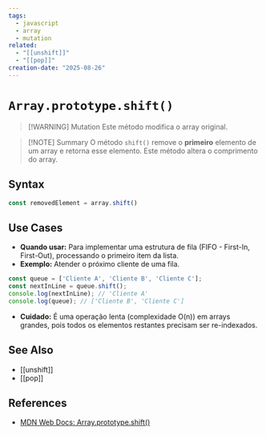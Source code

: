 ```yaml
---
tags:
  - javascript
  - array
  - mutation
related:
  - "[[unshift]]"
  - "[[pop]]"
creation-date: "2025-08-26"
---
```


# `Array.prototype.shift()`

> [!WARNING] Mutation
> Este método modifica o array original.

> [!NOTE] Summary
> O método `shift()` remove o **primeiro** elemento de um array e retorna esse elemento. Este método altera o comprimento do array.

## Syntax

```javascript
const removedElement = array.shift()
```

## Use Cases

- **Quando usar:** Para implementar uma estrutura de fila (FIFO - First-In, First-Out), processando o primeiro item da lista.
- **Exemplo:** Atender o próximo cliente de uma fila.
```javascript
const queue = ['Cliente A', 'Cliente B', 'Cliente C'];
const nextInLine = queue.shift();
console.log(nextInLine); // 'Cliente A'
console.log(queue); // ['Cliente B', 'Cliente C']
```
- **Cuidado:** É uma operação lenta (complexidade O(n)) em arrays grandes, pois todos os elementos restantes precisam ser re-indexados.

## See Also

- [[unshift]]
- [[pop]]

## References

- [MDN Web Docs: Array.prototype.shift()](https://developer.mozilla.org/pt-BR/docs/Web/JavaScript/Reference/Global_Objects/Array/shift)